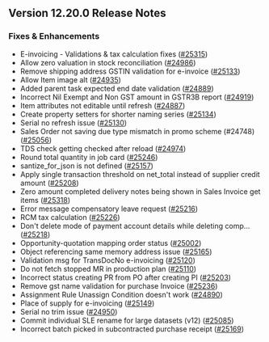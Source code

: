 ## Version 12.20.0 Release Notes


### Fixes & Enhancements

- E-invoicing - Validations & tax calculation fixes ([#25315](https://github.com/frappe/erpnext/pull/25315))
- Allow zero valuation in stock reconciliation ([#24986](https://github.com/frappe/erpnext/pull/24986))
- Remove shipping address GSTIN validation for e-invoice ([#25133](https://github.com/frappe/erpnext/pull/25133))
- Allow Item image alt ([#24935](https://github.com/frappe/erpnext/pull/24935))
- Added parent task expected end date validation ([#24889](https://github.com/frappe/erpnext/pull/24889))
- Incorrect Nil Exempt and Non GST amount in GSTR3B report ([#24919](https://github.com/frappe/erpnext/pull/24919))
- Item attributes not editable until refresh ([#24887](https://github.com/frappe/erpnext/pull/24887))
- Create property setters for shorter naming series ([#25134](https://github.com/frappe/erpnext/pull/25134))
- Serial no refresh issue ([#25130](https://github.com/frappe/erpnext/pull/25130))
- Sales Order not saving due type mismatch in promo scheme (#24748) ([#25056](https://github.com/frappe/erpnext/pull/25056))
- TDS check getting checked after reload ([#24974](https://github.com/frappe/erpnext/pull/24974))
- Round total quantity in job card ([#25246](https://github.com/frappe/erpnext/pull/25246))
- santize_for_json is not defined ([#25157](https://github.com/frappe/erpnext/pull/25157))
- Apply single transaction threshold on net_total instead of supplier credit amount ([#25208](https://github.com/frappe/erpnext/pull/25208))
- Zero amount completed delivery notes being shown in Sales Invoice get items ([#25318](https://github.com/frappe/erpnext/pull/25318))
- Error message compensatory leave request ([#25216](https://github.com/frappe/erpnext/pull/25216))
- RCM tax calculation ([#25226](https://github.com/frappe/erpnext/pull/25226))
- Don't delete mode of payment account details while deleting comp… ([#25218](https://github.com/frappe/erpnext/pull/25218))
- Opportunity-quotation mapping order status ([#25002](https://github.com/frappe/erpnext/pull/25002))
- Object referencing same memory address issue ([#25165](https://github.com/frappe/erpnext/pull/25165))
- Validation msg for TransDocNo e-invoicing ([#25120](https://github.com/frappe/erpnext/pull/25120))
- Do not fetch stopped MR in production plan ([#25110](https://github.com/frappe/erpnext/pull/25110))
- Incorrect status creating PR from PO after creating PI ([#25203](https://github.com/frappe/erpnext/pull/25203))
- Remove gst name validation for purchase Invoice ([#25236](https://github.com/frappe/erpnext/pull/25236))
- Assignment Rule Unassign Condition doesn't work ([#24890](https://github.com/frappe/erpnext/pull/24890))
- Place of supply for e-invoicing ([#25149](https://github.com/frappe/erpnext/pull/25149))
- Serial no trim issue ([#24950](https://github.com/frappe/erpnext/pull/24950))
- Commit individual SLE rename for large datasets (v12) ([#25085](https://github.com/frappe/erpnext/pull/25085))
- Incorrect batch picked in subcontracted purchase receipt ([#25169](https://github.com/frappe/erpnext/pull/25169))